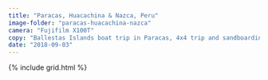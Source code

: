```yaml
---
title: "Paracas, Huacachina & Nazca, Peru"
image-folder: "paracas-huacachina-nazca"
camera: "Fujifilm X100T"
copy: "Ballestas Islands boat trip in Paracas, 4x4 trip and sandboarding in the desert in Huacachina and a visit to the Nazca Lines to see the ancient geoglyphs in the Nazca Desert."
date: "2018-09-03"
---
```


{% include grid.html %}